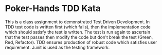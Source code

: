 # Poker-Hands TDD Kata

This is a class assignment to demonstrated Test Driven Development. In TDD test code is written first (which fails), then the implementation code which should satisfy the test is written. The test is run again to ascertain that the test passes then modify the code but don't break the test (Green, Red, Refactor). TDD ensures production of robust code which satisfies user requirement. Junit is used as the testing framework.